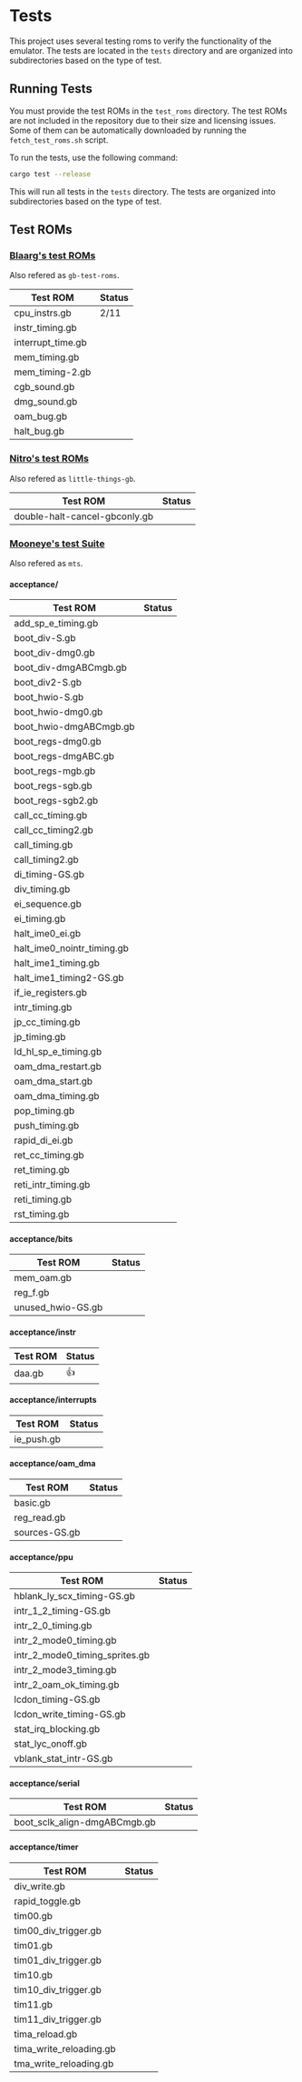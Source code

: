 # Tests

This project uses several testing roms to verify the functionality of the emulator. The tests are located in the `tests` directory and are organized into subdirectories based on the type of test.

## Running Tests

You must provide the test ROMs in the `test_roms` directory. The test ROMs are not included in the repository due to their size and licensing issues.
Some of them can be automatically downloaded by running the `fetch_test_roms.sh` script.

To run the tests, use the following command:

```bash
cargo test --release
```

This will run all tests in the `tests` directory. The tests are organized into subdirectories based on the type of test.

## Test ROMs

### [Blaarg's test ROMs](https://github.com/retrio/gb-test-roms)

Also refered as `gb-test-roms`.

| Test ROM               | Status |
|------------------------|--------|
| cpu_instrs.gb          | 2/11   |
| instr_timing.gb        |        |
| interrupt_time.gb      |        |
| mem_timing.gb          |        |
| mem_timing-2.gb        |        |
| cgb_sound.gb           |        |
| dmg_sound.gb           |        |
| oam_bug.gb             |        |
| halt_bug.gb            |        |

### [Nitro's test ROMs](https://github.com/nitro2k01/little-things-gb)

Also refered as `little-things-gb`.

| Test ROM                      | Status |
|-------------------------------|--------|
| double-halt-cancel-gbconly.gb |        |

### [Mooneye's test Suite](https://github.com/Gekkio/mooneye-test-suite/)

Also refered as `mts`.

#### acceptance/
| Test ROM                   | Status |
|----------------------------|--------|
| add_sp_e_timing.gb         |        |
| boot_div-S.gb              |        |
| boot_div-dmg0.gb           |        |
| boot_div-dmgABCmgb.gb      |        |
| boot_div2-S.gb             |        |
| boot_hwio-S.gb             |        |
| boot_hwio-dmg0.gb          |        |
| boot_hwio-dmgABCmgb.gb     |        |
| boot_regs-dmg0.gb          |        |
| boot_regs-dmgABC.gb        |        |
| boot_regs-mgb.gb           |        |
| boot_regs-sgb.gb           |        |
| boot_regs-sgb2.gb          |        |
| call_cc_timing.gb          |        |
| call_cc_timing2.gb         |        |
| call_timing.gb             |        |
| call_timing2.gb            |        |
| di_timing-GS.gb            |        |
| div_timing.gb              |        |
| ei_sequence.gb             |        |
| ei_timing.gb               |        |
| halt_ime0_ei.gb            |        |
| halt_ime0_nointr_timing.gb |        |
| halt_ime1_timing.gb        |        |
| halt_ime1_timing2-GS.gb    |        |
| if_ie_registers.gb         |        |
| intr_timing.gb             |        |
| jp_cc_timing.gb            |        |
| jp_timing.gb               |        |
| ld_hl_sp_e_timing.gb       |        |
| oam_dma_restart.gb         |        |
| oam_dma_start.gb           |        |
| oam_dma_timing.gb          |        |
| pop_timing.gb              |        |
| push_timing.gb             |        |
| rapid_di_ei.gb             |        |
| ret_cc_timing.gb           |        |
| ret_timing.gb              |        |
| reti_intr_timing.gb        |        |
| reti_timing.gb             |        |
| rst_timing.gb              |        |

#### acceptance/bits
| Test ROM               | Status |
|------------------------|--------|
| mem_oam.gb             |        |
| reg_f.gb               |        |
| unused_hwio-GS.gb      |        |

#### acceptance/instr
| Test ROM               | Status |
|------------------------|--------|
| daa.gb                 | :+1:   |

#### acceptance/interrupts
| Test ROM               | Status |
|------------------------|--------|
| ie_push.gb             |        |

#### acceptance/oam_dma
| Test ROM               | Status |
|------------------------|--------|
| basic.gb               |        |
| reg_read.gb            |        |
| sources-GS.gb          |        |

#### acceptance/ppu
| Test ROM                       | Status |
|--------------------------------|--------|
| hblank_ly_scx_timing-GS.gb     |        |
| intr_1_2_timing-GS.gb          |        |
| intr_2_0_timing.gb             |        |
| intr_2_mode0_timing.gb         |        |
| intr_2_mode0_timing_sprites.gb |        |
| intr_2_mode3_timing.gb         |        |
| intr_2_oam_ok_timing.gb        |        |
| lcdon_timing-GS.gb             |        |
| lcdon_write_timing-GS.gb       |        |
| stat_irq_blocking.gb           |        |
| stat_lyc_onoff.gb              |        |
| vblank_stat_intr-GS.gb         |        |

#### acceptance/serial
| Test ROM                     | Status |
|------------------------------|--------|
| boot_sclk_align-dmgABCmgb.gb |        |

#### acceptance/timer
| Test ROM                | Status |
|-------------------------|--------|
| div_write.gb            |        |
| rapid_toggle.gb         |        |
| tim00.gb                |        |
| tim00_div_trigger.gb    |        |
| tim01.gb                |        |
| tim01_div_trigger.gb    |        |
| tim10.gb                |        |
| tim10_div_trigger.gb    |        |
| tim11.gb                |        |
| tim11_div_trigger.gb    |        |
| tima_reload.gb          |        |
| tima_write_reloading.gb |        |
| tma_write_reloading.gb  |        |

